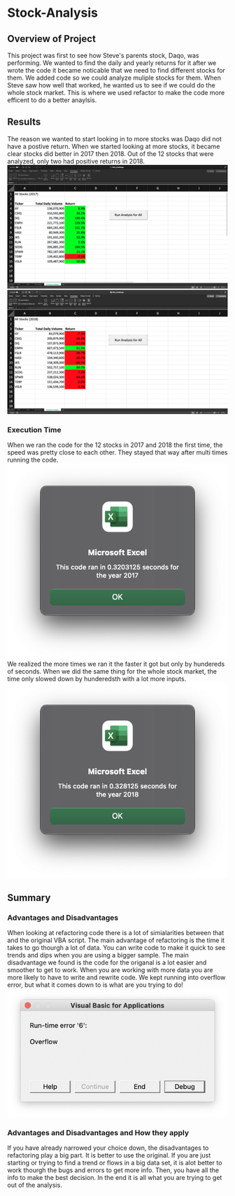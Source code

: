 # Stock-Analysis

## Overview of Project
   This project was first to see how Steve's parents stock, Daqo, was performing. We wanted to find the daily and yearly returns for it after we wrote the code it became noticable that we need to find different stocks for them. We added code so we could analyze muliple stocks for them. When Steve saw how well that worked, he wanted us to see if we could do the whole stock market. This is where we used refactor to make the code more efficent to do a better anaylsis.
 
 ## Results
   The reason we wanted to start looking in to more stocks was Daqo did not have a postive return. When we started looking at more stocks, it became clear stocks did better in 2017 then 2018. Out of the 12 stocks that were analyzed, only two had positive returns in 2018. 
 ![This is 2017](2017stocks.png) ![This is 2018](stock2018.png)
 
 ### Execution Time
 When we ran the code for the 12 stocks in 2017 and 2018 the first time, the speed was pretty close to each other. They stayed that way after multi times running the code. ![Code Times](resources/VBA_Challenge_2017.png) We realized the more times we ran it the faster it got but only by hundereds of seconds. When we did the same thing for the whole stock market, the time only slowed down by hunderedsth with a lot more inputs. ![code times](resources/VBA_Challenge_2018.png)

## Summary

### Advantages and Disadvantages
   When looking at refactoring code there is a lot of simialarities between that and the original VBA script. The main advantage of refactoring is the time it takes to go thourgh a lot of data. You can write code to make it quick to see trends and dips when you are using a bigger sample. The main disadvantage we found is the code for the origanal is a lot easier and smoother to get to work. When you are working with more data you are more likely to have to write and rewrite code. We kept running into overflow error, but what it comes down to is what are you trying to do!
   ![overflow](overflow.png)
   
### Advantages and Disadvantages and How they apply
   If you have already narrowed your choice down, the disadvantages to refactoring play a big part. It is better to use the original. If you are just starting or trying to find a trend or flows in a big data set, it is alot better to work thourgh the bugs and errors to get more info. Then, you have all the info to make the best decision. In the end it is all what you are trying to get out of the analysis.
